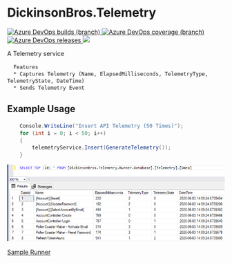 # DickinsonBros.Telemetry

<a href="https://dev.azure.com/marksamdickinson/dickinsonbros/_build/latest?definitionId=53&amp;branchName=master"> <img alt="Azure DevOps builds (branch)" src="https://img.shields.io/azure-devops/build/marksamdickinson/DickinsonBros/53/master"> </a> <a href="https://dev.azure.com/marksamdickinson/dickinsonbros/_build/latest?definitionId=53&amp;branchName=master"> <img alt="Azure DevOps coverage (branch)" src="https://img.shields.io/azure-devops/coverage/marksamdickinson/dickinsonbros/53/master"> </a><a href="https://dev.azure.com/marksamdickinson/DickinsonBros/_release?_a=releases&view=mine&definitionId=25"> <img alt="Azure DevOps releases" src="https://img.shields.io/azure-devops/release/marksamdickinson/b5a46403-83bb-4d18-987f-81b0483ef43e/25/26"> </a><a href="https://www.nuget.org/packages/DickinsonBros.Telemetry/"><img src="https://img.shields.io/nuget/v/DickinsonBros.Telemetry"></a>

A Telemetry service

      Features
      * Captures Telemetry (Name, ElapsedMilliseconds, TelemetryType, TelemetryState, DateTime)
      * Sends Telemetry Event

<h2>Example Usage</h2>

```C#
    Console.WriteLine("Insert API Telemetry (50 Times)");
    for (int i = 0; i < 50; i++)
    {
        telemetryService.Insert(GenerateTelemetry());
    }
```

![Alt text](https://raw.githubusercontent.com/msdickinson/DickinsonBros.Telemetry/master/readme/TelemetrySQL.PNG)

[Sample Runner](https://github.com/msdickinson/DickinsonBros./tree/master/Runner/DickinsonBros.Telemtry.Runner)

